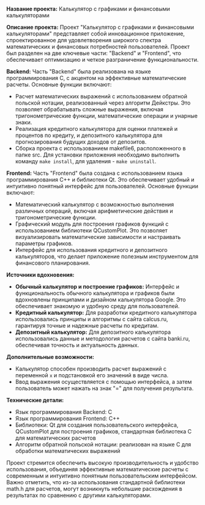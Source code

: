 **Название проекта:** Калькулятор с графиками и финансовыми калькуляторами

**Описание проекта:**
Проект "Калькулятор с графиками и финансовыми калькуляторами" представляет собой инновационное приложение, спроектированное для удовлетворения широкого спектра математических и финансовых потребностей пользователей. Проект был разделен на две ключевые части: "Backend" и "Frontend", что обеспечивает оптимизацию и четкое разграничение функциональности.

**Backend:**
Часть "Backend" была реализована на языке программирования C, с акцентом на эффективные математические расчеты. Основные функции включают:
- Расчет математических выражений с использованием обратной польской нотации, реализованный через алгоритм Дейкстры. Это позволяет обрабатывать сложные выражения, включая тригонометрические функции, математические операции и унарные знаки.
- Реализация кредитного калькулятора для оценки платежей и процентов по кредиту, и депозитного калькулятора для прогнозирования будущих доходов от депозитов.
- Сборка проекта с использованием makefile6, расположенного в папке src. Для установки приложения необходимо выполнить команду `make install`, для удаления - `make uninstall`.

**Frontend:**
Часть "Frontend" была создана с использованием языка программирования C++ и библиотеки Qt. Это обеспечивает удобный и интуитивно понятный интерфейс для пользователей. Основные функции включают:
- Математический калькулятор с возможностью выполнения различных операций, включая арифметические действия и тригонометрические функции.
- Графический модуль для построения графиков функций с использованием библиотеки QCustomPlot. Это позволяет визуализировать математические зависимости и настраивать параметры графиков.
- Интерфейс для использования кредитного и депозитного калькуляторов, что делает приложение полезным инструментом для финансового планирования.

**Источники вдохновения:**
- **Обычный калькулятор и построение графиков:** Интерфейс и функциональность обычного калькулятора и графиков были вдохновлены принципами и дизайном калькулятора Google. Это обеспечивает знакомую и удобную среду для пользователей.
- **Кредитный калькулятор:** Для разработки кредитного калькулятора использовались принципы и алгоритмы с сайта calcus.ru, гарантируя точные и надежные расчеты по кредитам.
- **Депозитный калькулятор:** Для депозитного калькулятора использовались данные и методология расчетов с сайта banki.ru, обеспечивая точность и актуальность данных.

**Дополнительные возможности:**
- Калькулятор способен производить расчет выражений с переменной `x` и подстановкой его значений в виде числа.
- Ввод выражения осуществляется с помощью интерфейса, а затем пользователь может нажать на знак "=" для получения результата.

**Технические детали:**
- Язык программирования Backend: C
- Язык программирования Frontend: C++
- Библиотеки: Qt для создания пользовательского интерфейса, QCustomPlot для построения графиков, стандартная библиотека C для математических расчетов
- Алгоритм обратной польской нотации: реализован на языке C для обработки математических выражений

Проект стремится обеспечить высокую производительность и удобство использования, объединяя эффективные математические расчеты с современным и интуитивно понятным пользовательским интерфейсом. Важно отметить, что из-за использования стандартной библиотеки math.h для расчетов, могут возникнуть небольшие расхождения в результатах по сравнению с другими калькуляторами.
